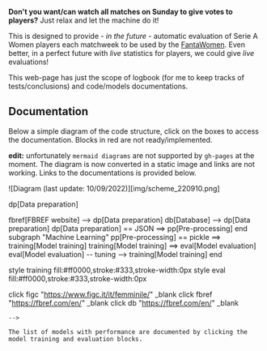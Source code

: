 **Don't you want/can watch all matches on Sunday to give votes to players?** Just relax and let the machine do it!

This is designed to provide - _in the future_ - automatic evaluation of Serie A Women players each matchweek to be used by the [FantaWomen](https://www.lfootball.it/fantawomen/index.php). Even better, in a perfect future with _live_ statistics for players, we could give _live_ evaluations!

This web-page has just the scope of logbook (for me to keep tracks of tests/conclusions) and code/models documentations.

Documentation
-------------

Below a simple diagram of the code structure, click on the boxes to access the documentation. Blocks in red are not ready/implemented.

__edit:__ unfortunately `mermaid diagrams` are not supported by `gh-pages` at the moment. The diagram is now converted in a static image and links are not working. Links to the documentations is provided below.

![Diagram (last update: 10/09/2022)][img/scheme_220910.png]

<!--
```mermaid!
flowchart LR
  subgraph "Data handling"
  figc[FIGC website] --> dp[Data preparation]
  fbref[FBREF website] --> dp[Data preparation]
  db[Database] --> dp[Data preparation]
  dp[Data preparation] == JSON ==> pp[Pre-processing] 
  end
  subgraph "Machine Learning"
  pp[Pre-processing]  == pickle ==> training[Model training] 
  training[Model training]  ==> eval[Model evaluation]
  eval[Model evaluation] -- tuning --> training[Model training]
  end
  
  style training fill:#ff0000,stroke:#333,stroke-width:0px
  style eval fill:#ff0000,stroke:#333,stroke-width:0px

  click figc "https://www.figc.it/it/femminile/" _blank
  click fbref "https://fbref.com/en/" _blank
  click db "https://fbref.com/en/" _blank
```
-->

The list of models with performance are documented by clicking the model training and evaluation blocks.
